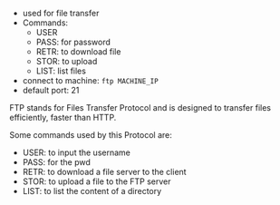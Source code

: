 - used for file transfer
- Commands:
	- USER
	- PASS: for password
	- RETR: to download file
	- STOR: to upload
	- LIST: list files
- connect to machine: `ftp MACHINE_IP`
- default port: 21


FTP stands for Files Transfer Protocol and is designed to transfer files efficiently, faster than HTTP.

Some commands used by this Protocol are:
- USER: to input the username
- PASS: for the pwd
- RETR: to download a file server to the client
- STOR: to upload a file to the FTP server
- LIST: to list the content of a directory
